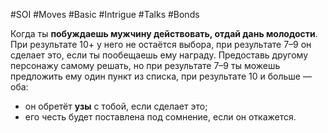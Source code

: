 #SOI #Moves #Basic #Intrigue #Talks #Bonds

Когда ты **побуждаешь мужчину действовать, отдай дань молодости**. При результате 10+ у него не остаётся выбора, при результате 7–9 он сделает это, если ты пообещаешь ему награду. Предоставь другому персонажу самому решать, но при результате 7–9 ты можешь предложить ему один пункт из списка, при результате 10 и больше — оба: 
-  он обретёт **узы** с тобой, если сделает это; 
-  его честь будет поставлена под сомнение, если он откажется.